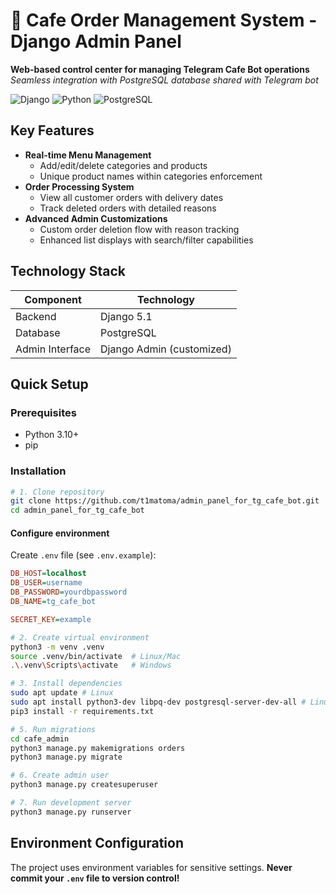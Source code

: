 # 🍴 Cafe Order Management System - Django Admin Panel

**Web-based control center for managing Telegram Cafe Bot operations**  
*Seamless integration with PostgreSQL database shared with Telegram bot*

<img src="https://img.shields.io/badge/Django-5.1-green" alt="Django"> <img src="https://img.shields.io/badge/Python-3.10+-blue" alt="Python"> <img src="https://img.shields.io/badge/PostgreSQL-14+-blue" alt="PostgreSQL">

##  Key Features
- **Real-time Menu Management**
  - Add/edit/delete categories and products
  - Unique product names within categories enforcement
- **Order Processing System**
  - View all customer orders with delivery dates
  - Track deleted orders with detailed reasons
- **Advanced Admin Customizations**
  - Custom order deletion flow with reason tracking
  - Enhanced list displays with search/filter capabilities

##  Technology Stack
| Component       | Technology |
|-----------------|------------|
| Backend         | Django 5.1 |
| Database        | PostgreSQL |
| Admin Interface | Django Admin (customized) |

##  Quick Setup

### Prerequisites
- Python 3.10+
- pip

### Installation
```bash
# 1. Clone repository
git clone https://github.com/t1matoma/admin_panel_for_tg_cafe_bot.git
cd admin_panel_for_tg_cafe_bot
```
#### Configure environment  
Create `.env` file (see `.env.example`):  
```ini
DB_HOST=localhost
DB_USER=username
DB_PASSWORD=yourdbpassword
DB_NAME=tg_cafe_bot

SECRET_KEY=example
```

```bash
# 2. Create virtual environment
python3 -m venv .venv
source .venv/bin/activate  # Linux/Mac
.\.venv\Scripts\activate   # Windows

# 3. Install dependencies
sudo apt update # Linux
sudo apt install python3-dev libpq-dev postgresql-server-dev-all # Linux
pip3 install -r requirements.txt

# 5. Run migrations
cd cafe_admin
python3 manage.py makemigrations orders
python3 manage.py migrate

# 6. Create admin user
python3 manage.py createsuperuser

# 7. Run development server
python3 manage.py runserver
```
##  Environment Configuration

The project uses environment variables for sensitive settings. 
**Never commit your `.env` file to version control!**
